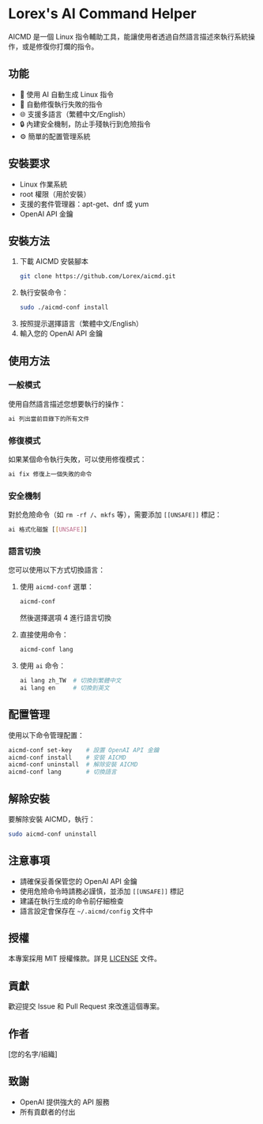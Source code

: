 # Lorex's AI Command Helper

AICMD 是一個 Linux 指令輔助工具，能讓使用者透過自然語言描述來執行系統操作，或是修復你打爛的指令。

## 功能
- 🤖 使用 AI 自動生成 Linux 指令
- 🔧 自動修復執行失敗的指令
- 🌐 支援多語言（繁體中文/English）
- 🔒 內建安全機制，防止手殘執行到危險指令
- ⚙️ 簡單的配置管理系統

## 安裝要求

- Linux 作業系統
- root 權限（用於安裝）
- 支援的套件管理器：apt-get、dnf 或 yum
- OpenAI API 金鑰

## 安裝方法

1. 下載 AICMD 安裝腳本
   ```bash
   git clone https://github.com/Lorex/aicmd.git
   ```
2. 執行安裝命令：
   ```bash
   sudo ./aicmd-conf install
   ```
3. 按照提示選擇語言（繁體中文/English）
4. 輸入您的 OpenAI API 金鑰

## 使用方法

### 一般模式

使用自然語言描述您想要執行的操作：

```bash
ai 列出當前目錄下的所有文件
```

### 修復模式

如果某個命令執行失敗，可以使用修復模式：

```bash
ai fix 修復上一個失敗的命令
```

### 安全機制

對於危險命令（如 `rm -rf /`、`mkfs` 等），需要添加 `[[UNSAFE]]` 標記：

```bash
ai 格式化磁盤 [[UNSAFE]]
```

### 語言切換

您可以使用以下方式切換語言：

1. 使用 `aicmd-conf` 選單：
   ```bash
   aicmd-conf
   ```
   然後選擇選項 4 進行語言切換

2. 直接使用命令：
   ```bash
   aicmd-conf lang
   ```

3. 使用 `ai` 命令：
   ```bash
   ai lang zh_TW  # 切換到繁體中文
   ai lang en     # 切換到英文
   ```

## 配置管理

使用以下命令管理配置：

```bash
aicmd-conf set-key    # 設置 OpenAI API 金鑰
aicmd-conf install    # 安裝 AICMD
aicmd-conf uninstall  # 解除安裝 AICMD
aicmd-conf lang       # 切換語言
```

## 解除安裝

要解除安裝 AICMD，執行：

```bash
sudo aicmd-conf uninstall
```

## 注意事項

- 請確保妥善保管您的 OpenAI API 金鑰
- 使用危險命令時請務必謹慎，並添加 `[[UNSAFE]]` 標記
- 建議在執行生成的命令前仔細檢查
- 語言設定會保存在 `~/.aicmd/config` 文件中

## 授權

本專案採用 MIT 授權條款。詳見 [LICENSE](LICENSE) 文件。

## 貢獻

歡迎提交 Issue 和 Pull Request 來改進這個專案。

## 作者

[您的名字/組織]

## 致謝

- OpenAI 提供強大的 API 服務
- 所有貢獻者的付出 
